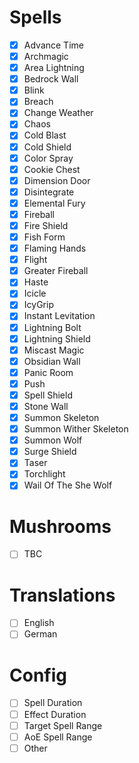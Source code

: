 # Spells

-[x] Advance Time
-[x] Archmagic
-[x] Area Lightning
-[x] Bedrock Wall
-[x] Blink
-[x] Breach
-[x] Change Weather
-[x] Chaos
-[x] Cold Blast
-[x] Cold Shield
-[x] Color Spray
-[x] Cookie Chest
-[x] Dimension Door
-[x] Disintegrate
-[x] Elemental Fury
-[x] Fireball
-[x] Fire Shield
-[x] Fish Form
-[x] Flaming Hands
-[x] Flight
-[x] Greater Fireball
-[x] Haste
-[x] Icicle
-[x] IcyGrip
-[x] Instant Levitation
-[x] Lightning Bolt
-[x] Lightning Shield
-[x] Miscast Magic
-[x] Obsidian Wall
-[x] Panic Room
-[x] Push
-[x] Spell Shield
-[x] Stone Wall
-[x] Summon Skeleton
-[x] Summon Wither Skeleton
-[x] Summon Wolf
-[x] Surge Shield
-[x] Taser
-[x] Torchlight
-[x] Wail Of The She Wolf

# Mushrooms

-[ ] TBC

# Translations

-[ ] English
-[ ] German

# Config

-[ ] Spell Duration
-[ ] Effect Duration
-[ ] Target Spell Range
-[ ] AoE Spell Range
-[ ] Other
